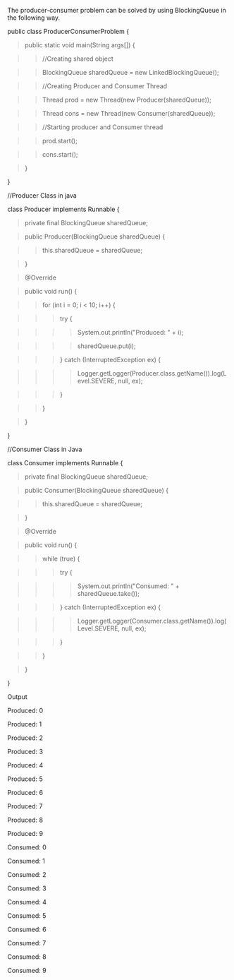 The producer-consumer problem can be solved by using BlockingQueue in
the following way.

public class ProducerConsumerProblem {

>public static void main(String args\[\]) {

>>//Creating shared object

>>BlockingQueue sharedQueue = new LinkedBlockingQueue();

>>//Creating Producer and Consumer Thread

>>Thread prod = new Thread(new Producer(sharedQueue));

>>Thread cons = new Thread(new Consumer(sharedQueue));

>>//Starting producer and Consumer thread

>>prod.start();

>>cons.start();

>}

}

//Producer Class in java

class Producer implements Runnable {

>private final BlockingQueue sharedQueue;

>public Producer(BlockingQueue sharedQueue) {

>>this.sharedQueue = sharedQueue;

>}

>@Override

>public void run() {

>>for (int i = 0; i \< 10; i++) {

>>>try {

>>>>System.out.println(\"Produced: \" + i);

>>>>sharedQueue.put(i);

>>>} catch (InterruptedException ex) {

>>>>Logger.getLogger(Producer.class.getName()).log(Level.SEVERE,
null, ex);

>>>}

>>}

>}

}

//Consumer Class in Java

class Consumer implements Runnable {

>private final BlockingQueue sharedQueue;

>public Consumer(BlockingQueue sharedQueue) {

>>this.sharedQueue = sharedQueue;

>}

>@Override

>public void run() {

>>while (true) {

>>>try {

>>>>System.out.println(\"Consumed: \" + sharedQueue.take());

>>>} catch (InterruptedException ex) {

>>>>Logger.getLogger(Consumer.class.getName()).log(Level.SEVERE,
null, ex);

>>>}

>>}

>}

}

Output

Produced: 0

Produced: 1

Produced: 2

Produced: 3

Produced: 4

Produced: 5

Produced: 6

Produced: 7

Produced: 8

Produced: 9

Consumed: 0

Consumed: 1

Consumed: 2

Consumed: 3

Consumed: 4

Consumed: 5

Consumed: 6

Consumed: 7

Consumed: 8

Consumed: 9
